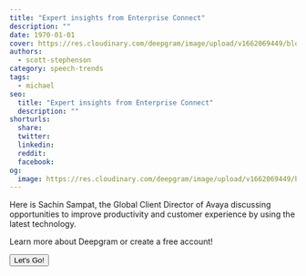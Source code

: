```yaml
---
title: "Expert insights from Enterprise Connect"
description: ""
date: 1970-01-01
cover: https://res.cloudinary.com/deepgram/image/upload/v1662069449/blog/untitled-3/placeholder-post-image%402x.jpg
authors:
  - scott-stephenson
category: speech-trends
tags:
  - michael
seo:
  title: "Expert insights from Enterprise Connect"
  description: ""
shorturls:
  share: 
  twitter: 
  linkedin: 
  reddit: 
  facebook: 
og:
  image: https://res.cloudinary.com/deepgram/image/upload/v1662069449/blog/untitled-3/placeholder-post-image%402x.jpg
---
```


Here is Sachin Sampat, the Global Client Director of Avaya discussing opportunities to improve productivity and customer experience by using the latest technology.

Learn more about Deepgram or create a free account!

[<button>Let's Go!</button>](https://www.deepgram.com/)
